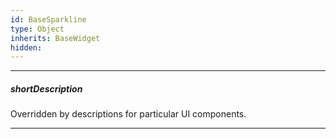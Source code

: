 ```yaml
---
id: BaseSparkline
type: Object
inherits: BaseWidget
hidden: 
---
```

---
##### shortDescription
Overridden by descriptions for particular UI components.

---
